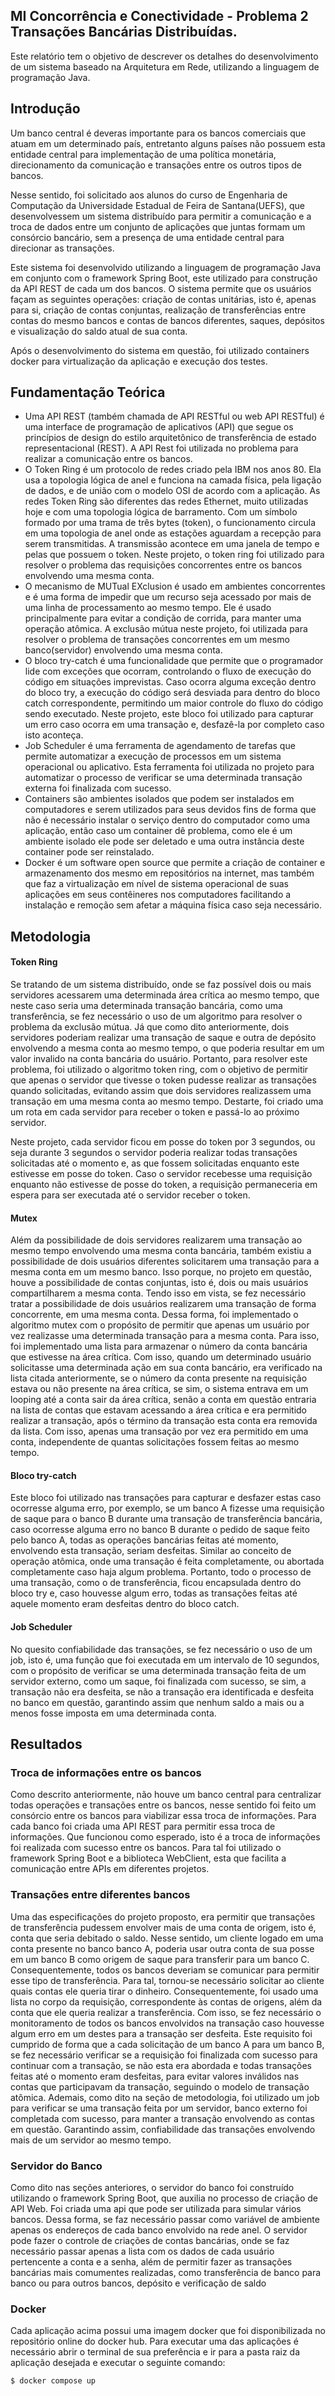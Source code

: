 ## MI Concorrência e Conectividade - Problema 2 Transações Bancárias Distribuídas.
Este relatório tem o objetivo de descrever os detalhes do desenvolvimento de um sistema baseado na Arquitetura em Rede, utilizando a linguagem de programação Java.

## Introdução
Um banco central é deveras importante para os bancos comerciais que atuam em um determinado país, entretanto alguns países não possuem esta entidade central para implementação de uma política monetária, direcionamento da comunicação e transações entre os outros tipos de bancos.

Nesse sentido, foi solicitado aos alunos do curso de Engenharia de Computação da Universidade Estadual de Feira de Santana(UEFS), que desenvolvessem um sistema distribuído para permitir a comunicação e a troca de dados entre um conjunto de aplicações que juntas formam um consórcio bancário, sem a presença de uma entidade central para direcionar as transações.

Este sistema foi desenvolvido utilizando a linguagem de programação Java em conjunto com o framework Spring Boot, este utilizado para construção da API REST de cada um dos bancos.
O sistema permite que os usuários façam as seguintes operações: criação de contas unitárias, isto é, apenas para si, criação de contas conjuntas, realização de transferências entre contas do mesmo bancos e contas de bancos diferentes, saques, depósitos e visualização do saldo atual de sua conta.

Após o desenvolvimento do sistema em questão, foi utilizado containers docker para virtualização da aplicação e execução dos testes.


## Fundamentação Teórica
- Uma API REST (também chamada de API RESTful ou web API RESTful) é uma interface de programação de aplicativos (API) que segue os princípios de design do estilo arquitetônico de transferência de estado representacional (REST). A API Rest foi utilizada no problema para realizar a comunicação entre os bancos.
- O Token Ring é um protocolo de redes criado pela IBM nos anos 80. Ela usa a topologia lógica de anel e funciona na camada física, pela ligação de dados, e de união com o modelo OSI de acordo com a aplicação. As redes Token Ring são diferentes das redes Ethernet, muito utilizadas hoje e com uma topologia lógica de barramento. Com um símbolo formado por uma trama de três bytes (token), o funcionamento circula em uma topologia de anel onde as estações aguardam a recepção para serem transmitidas. A transmissão acontece em uma janela de tempo e pelas que possuem o token. Neste projeto, o token ring foi utilizado para resolver o problema das requisições concorrentes entre os bancos envolvendo uma mesma conta.
- O mecanismo de MUTual EXclusion é usado em ambientes concorrentes e é uma forma de impedir que um recurso seja acessado por mais de uma linha de processamento ao mesmo tempo. Ele é usado principalmente para evitar a condição de corrida, para manter uma operação atômica. A exclusão mútua neste projeto, foi utilizada para resolver o problema de transações concorrentes em um mesmo banco(servidor) envolvendo uma mesma conta.
- O bloco try-catch é uma funcionalidade que permite que o programador lide com exceções que ocorram, controlando o fluxo de execução do código em situações imprevistas. Caso ocorra alguma exceção dentro do bloco try, a execução do código será desviada para dentro do bloco catch correspondente, permitindo um maior controle do fluxo do código sendo executado. Neste projeto, este bloco foi utilizado para capturar um erro caso ocorra em uma transação e, desfazê-la por completo caso isto aconteça.
- Job Scheduler é uma ferramenta de agendamento de tarefas que permite automatizar a execução de processos em um sistema operacional ou aplicativo. Esta ferramenta foi utilizada no projeto para automatizar o processo de verificar se uma determinada transação externa foi finalizada com sucesso.
- Containers são ambientes isolados que podem ser instalados em computadores e serem utilizados para seus devidos fins de forma que não é necessário instalar o serviço dentro do computador como uma aplicação, então caso um container dê problema, como ele é um ambiente isolado ele pode ser deletado e uma outra instância deste container pode ser reinstalado.
- Docker é um software open source que permite a criação de container e armazenamento dos mesmo em repositórios na internet, mas também que faz a virtualização em nível de sistema operacional de suas aplicações em seus contêineres nos computadores facilitando a instalação e remoção sem afetar a máquina física caso seja necessário.

## Metodologia

#### Token Ring
Se tratando de um sistema distribuído, onde se faz possível dois ou mais servidores acessarem uma determinada área crítica ao mesmo tempo, que neste caso seria uma determinada transação bancária, como uma transferência, se fez necessário o uso de um algoritmo para  resolver o problema da exclusão mútua. Já que como dito anteriormente, dois servidores poderiam realizar uma transação de saque e outra de depósito envolvendo a mesma conta ao mesmo tempo, o que poderia resultar em um valor invalido na conta bancária do usuário. Portanto, para resolver este problema, foi utilizado o algoritmo token ring, com o objetivo de permitir que apenas o servidor que tivesse o token pudesse realizar as transações quando solicitadas, evitando assim que dois servidores realizassem uma transação em uma mesma conta ao mesmo tempo. Destarte, foi criado uma um rota em cada servidor para receber o token e passá-lo ao próximo servidor.

Neste projeto, cada servidor ficou em posse do token por 3 segundos, ou seja durante 3 segundos o servidor poderia realizar todas transações solicitadas até o momento e, as que fossem solicitadas enquanto este estivesse em posse do token. Caso o servidor recebesse uma requisição enquanto não estivesse de posse do token, a requisição permaneceria em espera para ser executada até o servidor receber o token.


#### Mutex
Além da possibilidade de dois servidores realizarem uma transação ao mesmo tempo envolvendo uma mesma conta bancária, também existiu a possibilidade de dois usuários diferentes solicitarem uma transação para a mesma conta em um mesmo banco. Isso porque, no projeto em questão, houve a possibilidade de contas conjuntas, isto é, dois ou mais usuários compartilharem a mesma conta. Tendo isso em vista, se fez necessário tratar a possibilidade de dois usuários realizarem uma transação de forma concorrente, em uma mesma conta. Dessa forma, foi implementado o algoritmo mutex com o propósito de permitir que apenas um usuário por vez realizasse uma determinada transação para a mesma conta. Para isso, foi implementado uma lista para armazenar o número da conta bancária que estivesse na área crítica. Com isso, quando um determinado usuário solicitasse uma determinada ação em sua conta bancário, era verificado na lista citada anteriormente, se o número da conta presente na requisição estava ou não presente na área crítica, se sim, o sistema entrava em um looping até a conta sair da área crítica, senão a conta em questão entraria na lista de contas que estavam acessando a área crítica e era permitido realizar a transação, após o término da transação esta conta era removida da lista. Com isso, apenas uma transação por vez era permitido em uma conta, independente de quantas solicitações fossem feitas ao mesmo tempo.

#### Bloco try-catch
Este bloco foi utilizado nas transações para capturar e desfazer estas caso ocorresse alguma erro, por exemplo, se um banco A fizesse uma requisição de saque para o banco B durante uma transação de transferência bancária, caso ocorresse alguma erro no banco B durante o pedido de saque feito pelo banco A, todas as operações bancárias feitas até momento, envolvendo esta transação, seriam desfeitas. Similar ao conceito de operação atômica, onde uma transação é feita completamente, ou abortada completamente caso haja algum problema. Portanto, todo o processo de uma transação, como o de transferência, ficou encapsulada dentro do bloco try e, caso houvesse algum erro, todas as transações feitas até aquele momento eram desfeitas dentro do bloco catch.

#### Job Scheduler
No quesito confiabilidade das transações, se fez necessário o uso de um job, isto é, uma função que foi executada em um intervalo de 10 segundos, com o propósito de verificar se uma determinada transação feita de um servidor externo, como um saque, foi finalizada com sucesso, se sim, a transação não era desfeita, se não a transação era identificada e desfeita no banco em questão, garantindo assim que nenhum saldo a mais ou a menos fosse imposta em uma determinada conta.

## Resultados
### Troca de informações entre os bancos
Como descrito anteriormente, não houve um banco central para centralizar todas operações e transações entre os bancos, nesse sentido foi feito um consórcio entre os bancos para viabilizar essa troca de informações. Para cada banco foi criada uma API REST para permitir essa troca de informações. Que funcionou como esperado, isto é a troca de informações foi realizada com sucesso entre os bancos. Para tal foi utilizado o framework Spring Boot e a biblioteca WebClient, esta que facilita a comunicação entre APIs em diferentes projetos.


### Transações entre diferentes bancos
Uma das especificações do projeto proposto, era permitir que transações de transferência pudessem envolver mais de uma conta de origem, isto é, conta que seria debitado o saldo. Nesse sentido, um cliente logado em uma conta presente no banco banco A, poderia usar outra conta de sua posse em um banco B como origem de saque para transferir para um banco C. Consequentemente, todos os bancos deveriam se comunicar para permitir esse tipo de transferência. Para tal, tornou-se necessário solicitar ao cliente quais contas ele queria tirar o dinheiro. Consequentemente, foi usado uma lista no corpo da  requisição, correspondente às contas de origens, além da conta que ele queria realizar a transferência. Com isso, se fez necessário o monitoramento de todos os bancos envolvidos na transação caso houvesse algum erro em um destes para a transação ser desfeita. Este requisito foi cumprido de forma que a cada solicitação de um banco A para um banco B, se fez necessário verificar se a requisição foi finalizada com sucesso para continuar com a transação, se não esta era abordada e todas transações feitas até o momento eram desfeitas, para evitar valores inválidos nas contas que participavam da transação, seguindo o modelo de transação atômica. Ademais, como dito na seção de metodologia, foi utilizado um job para verificar se uma transação feita por um servidor, banco externo foi completada com sucesso, para manter a transação envolvendo as contas em questão. Garantindo assim, confiabilidade das transações envolvendo mais de um servidor ao mesmo tempo.

### Servidor do Banco
Como dito nas seções anteriores, o servidor do banco foi construído utilizando  o framework Spring Boot, que auxilia no processo de criação de API Web. Foi criada uma api que pode ser utilizada para simular vários bancos. Dessa forma, se faz necessário passar como variável de ambiente apenas os endereços de cada banco envolvido na rede anel. 
O servidor pode fazer o controle de criações de contas bancárias, onde se faz necessário passar apenas a lista com os dados de cada usuário pertencente a conta e a senha, além de permitir fazer as transações bancárias mais comumentes realizadas, como transferência de banco para banco ou para outros bancos, depósito e verificação de saldo

### Docker
Cada aplicação acima possui uma imagem docker que foi disponibilizada no repositório online do docker hub. Para executar uma das aplicações é necessário abrir o terminal de sua preferência e ir para a pasta raiz da aplicação desejada e executar o seguinte comando:

```
$ docker compose up
```
